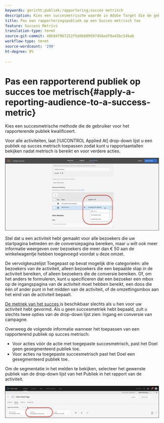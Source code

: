 ```yaml
---
keywords: gericht;publiek;rapportering;succes metrisch
description: Kies een succesmetrische waarde in Adobe Target die de gebruiker voor het rapportpubliek kwalificeert.
title: Pas een rapporteringspubliek op een Succes metrisch toe
feature: Success Metrics
translation-type: tm+mt
source-git-commit: 48b94f967252f5ddb009597456edf0a43bc54ba6
workflow-type: tm+mt
source-wordcount: '290'
ht-degree: 0%

---
```



# Pas een rapporterend publiek op succes toe metrisch{#apply-a-reporting-audience-to-a-success-metric}

Kies een succesmetrische methode die de gebruiker voor het rapporterende publiek kwalificeert.

Voor alle activiteiten, laat [!UICONTROL Applied At] drop-down lijst u een publiek op succes metrisch toepassen zodat kunt u rapportaantallen bekijken nadat metrisch is bereikt en voor verdere acties.

![](assets/success_metric.png)

Stel dat u een activiteit hebt gemaakt voor alle bezoekers die uw startpagina betreden en de conversiepagina bereiken, maar u wilt ook meer informatie weergeven over bezoekers die meer dan € 50 aan de winkelwagentje hebben toegevoegd voordat u deze omzet.

De vervolgkeuzelijst Toegepast op bevat mogelijk drie categorieën: alle bezoekers van de activiteit, alleen bezoekers die een bepaalde stap in de activiteit bereiken, of alleen bezoekers die de conversie bereiken. Of, om het anders te formuleren, kunt u specificeren dat een bezoeker een mbox op de ingangspagina van de activiteit moet hebben bereikt, een doos die één of ander punt in het midden van de activiteit, of de omzettingsmbox aan het eind van de activiteit bepaalt.

[De metriek van het succes ](/help/c-activities/r-success-metrics/success-metrics.md#reference_D011575C85DA48E989A244593D9B9924) is beschikbaar slechts als u hen voor uw activiteit hebt gevormd. Als u geen succesmetriek hebt bepaald, zult u slechts twee opties van de drop-down lijst zien: Ingang en conversie van campagne.

Overweeg de volgende informatie wanneer het toepassen van een rapporterend publiek op succes metrisch:

* Voor acties vóór de actie met toegepaste succesmetrisch, past het Doel geen gesegmenteerd publiek toe.
* Voor acties na toegepaste succesmetrisch past het Doel een gesegmenteerd publiek toe.

Om de segmentatie in het melden te bekijken, selecteer het gewenste publiek van de drop-down lijst van het Publiek in het rapport van de activiteit.

![](assets/reporting_audience_dropdown.png)

